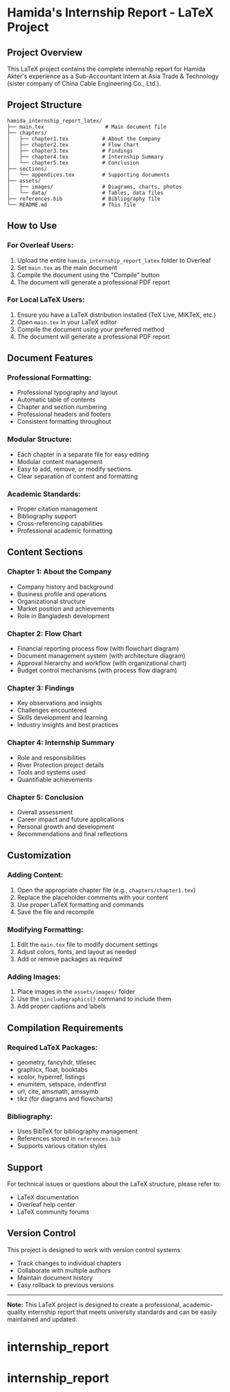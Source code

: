 # Hamida's Internship Report - LaTeX Project

## Project Overview
This LaTeX project contains the complete internship report for Hamida Akter's experience as a Sub-Accountant Intern at Asia Trade & Technology (sister company of China Cable Engineering Co., Ltd.).

## Project Structure
```
hamida_internship_report_latex/
├── main.tex                    # Main document file
├── chapters/
│   ├── chapter1.tex           # About the Company
│   ├── chapter2.tex           # Flow Chart
│   ├── chapter3.tex           # Findings
│   ├── chapter4.tex           # Internship Summary
│   └── chapter5.tex           # Conclusion
├── sections/
│   └── appendices.tex         # Supporting documents
├── assets/
│   ├── images/                # Diagrams, charts, photos
│   └── data/                  # Tables, data files
├── references.bib             # Bibliography file
└── README.md                  # This file
```

## How to Use

### For Overleaf Users:
1. Upload the entire `hamida_internship_report_latex` folder to Overleaf
2. Set `main.tex` as the main document
3. Compile the document using the "Compile" button
4. The document will generate a professional PDF report

### For Local LaTeX Users:
1. Ensure you have a LaTeX distribution installed (TeX Live, MiKTeX, etc.)
2. Open `main.tex` in your LaTeX editor
3. Compile the document using your preferred method
4. The document will generate a professional PDF report

## Document Features

### Professional Formatting:
- Professional typography and layout
- Automatic table of contents
- Chapter and section numbering
- Professional headers and footers
- Consistent formatting throughout

### Modular Structure:
- Each chapter in a separate file for easy editing
- Modular content management
- Easy to add, remove, or modify sections
- Clear separation of content and formatting

### Academic Standards:
- Proper citation management
- Bibliography support
- Cross-referencing capabilities
- Professional academic formatting

## Content Sections

### Chapter 1: About the Company
- Company history and background
- Business profile and operations
- Organizational structure
- Market position and achievements
- Role in Bangladesh development

### Chapter 2: Flow Chart
- Financial reporting process flow (with flowchart diagram)
- Document management system (with architecture diagram)
- Approval hierarchy and workflow (with organizational chart)
- Budget control mechanisms (with process flow diagram)

### Chapter 3: Findings
- Key observations and insights
- Challenges encountered
- Skills development and learning
- Industry insights and best practices

### Chapter 4: Internship Summary
- Role and responsibilities
- River Protection project details
- Tools and systems used
- Quantifiable achievements

### Chapter 5: Conclusion
- Overall assessment
- Career impact and future applications
- Personal growth and development
- Recommendations and final reflections

## Customization

### Adding Content:
1. Open the appropriate chapter file (e.g., `chapters/chapter1.tex`)
2. Replace the placeholder comments with your content
3. Use proper LaTeX formatting and commands
4. Save the file and recompile

### Modifying Formatting:
1. Edit the `main.tex` file to modify document settings
2. Adjust colors, fonts, and layout as needed
3. Add or remove packages as required

### Adding Images:
1. Place images in the `assets/images/` folder
2. Use the `\includegraphics{}` command to include them
3. Add proper captions and labels

## Compilation Requirements

### Required LaTeX Packages:
- geometry, fancyhdr, titlesec
- graphicx, float, booktabs
- xcolor, hyperref, listings
- enumitem, setspace, indentfirst
- url, cite, amsmath, amssymb
- tikz (for diagrams and flowcharts)

### Bibliography:
- Uses BibTeX for bibliography management
- References stored in `references.bib`
- Supports various citation styles

## Support

For technical issues or questions about the LaTeX structure, please refer to:
- LaTeX documentation
- Overleaf help center
- LaTeX community forums

## Version Control

This project is designed to work with version control systems:
- Track changes to individual chapters
- Collaborate with multiple authors
- Maintain document history
- Easy rollback to previous versions

---

**Note:** This LaTeX project is designed to create a professional, academic-quality internship report that meets university standards and can be easily maintained and updated.
# internship_report
# internship_report
